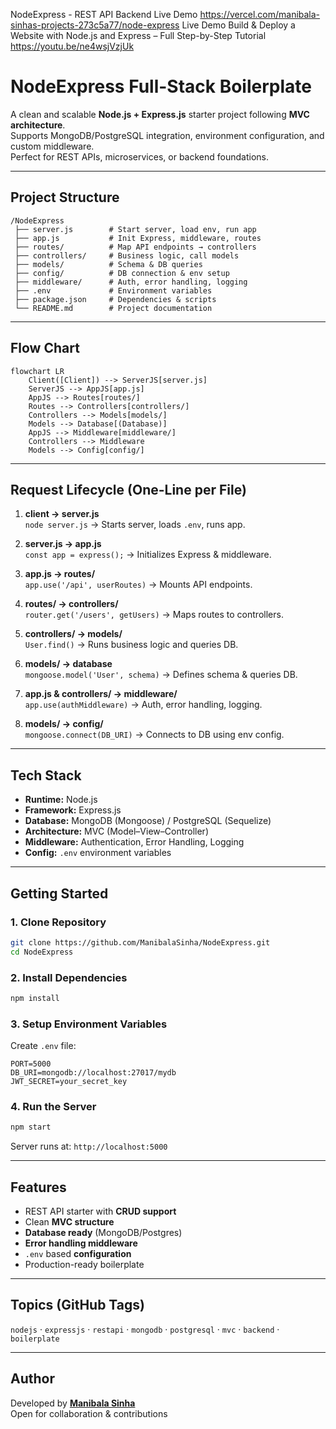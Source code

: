 NodeExpress - REST API Backend
Live Demo
https://vercel.com/manibala-sinhas-projects-273c5a77/node-express
Live Demo Build & Deploy a Website with Node.js and Express – Full Step-by-Step Tutorial
https://youtu.be/ne4wsjVzjUk

#  NodeExpress Full-Stack Boilerplate

A clean and scalable **Node.js + Express.js** starter project following **MVC architecture**.  
Supports MongoDB/PostgreSQL integration, environment configuration, and custom middleware.  
Perfect for REST APIs, microservices, or backend foundations.

---

##  Project Structure

```
/NodeExpress
 ├── server.js        # Start server, load env, run app
 ├── app.js           # Init Express, middleware, routes
 ├── routes/          # Map API endpoints → controllers
 ├── controllers/     # Business logic, call models
 ├── models/          # Schema & DB queries
 ├── config/          # DB connection & env setup
 ├── middleware/      # Auth, error handling, logging
 ├── .env             # Environment variables
 ├── package.json     # Dependencies & scripts
 └── README.md        # Project documentation
```

---

##  Flow Chart

```mermaid
flowchart LR
    Client([Client]) --> ServerJS[server.js]
    ServerJS --> AppJS[app.js]
    AppJS --> Routes[routes/]
    Routes --> Controllers[controllers/]
    Controllers --> Models[models/]
    Models --> Database[(Database)]
    AppJS --> Middleware[middleware/]
    Controllers --> Middleware
    Models --> Config[config/]
```

---

##  Request Lifecycle (One-Line per File)

1. **client → server.js**  
   `node server.js` → Starts server, loads `.env`, runs app.

2. **server.js → app.js**  
   `const app = express();` → Initializes Express & middleware.

3. **app.js → routes/**  
   `app.use('/api', userRoutes)` → Mounts API endpoints.

4. **routes/ → controllers/**  
   `router.get('/users', getUsers)` → Maps routes to controllers.

5. **controllers/ → models/**  
   `User.find()` → Runs business logic and queries DB.

6. **models/ → database**  
   `mongoose.model('User', schema)` → Defines schema & queries DB.

7. **app.js & controllers/ → middleware/**  
   `app.use(authMiddleware)` → Auth, error handling, logging.

8. **models/ → config/**  
   `mongoose.connect(DB_URI)` → Connects to DB using env config.

---

##  Tech Stack

- **Runtime:** Node.js  
- **Framework:** Express.js  
- **Database:** MongoDB (Mongoose) / PostgreSQL (Sequelize)  
- **Architecture:** MVC (Model–View–Controller)  
- **Middleware:** Authentication, Error Handling, Logging  
- **Config:** `.env` environment variables  

---

##  Getting Started

### 1. Clone Repository
```bash
git clone https://github.com/ManibalaSinha/NodeExpress.git
cd NodeExpress
```

### 2. Install Dependencies
```bash
npm install
```

### 3. Setup Environment Variables
Create `.env` file:
```env
PORT=5000
DB_URI=mongodb://localhost:27017/mydb
JWT_SECRET=your_secret_key
```

### 4. Run the Server
```bash
npm start
```

Server runs at: `http://localhost:5000`

---

##  Features

- REST API starter with **CRUD support**
- Clean **MVC structure**
- **Database ready** (MongoDB/Postgres)
- **Error handling middleware**
- `.env` based **configuration**
- Production-ready boilerplate

---

##  Topics (GitHub Tags)
`nodejs` · `expressjs` · `restapi` · `mongodb` · `postgresql` · `mvc` · `backend` · `boilerplate`

---

##  Author
Developed by **[Manibala Sinha](https://github.com/ManibalaSinha)**  
Open for collaboration & contributions 
